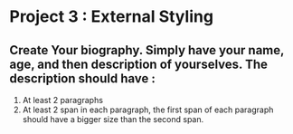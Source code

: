 # Project 3 : External Styling
## Create Your biography. Simply have your name, age, and then description of yourselves. The description should have : 
1. At least 2 paragraphs
2. At least 2 span in each paragraph, the first span of each paragraph should have a bigger size than the second span.